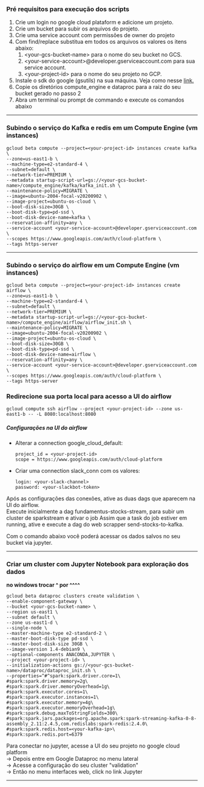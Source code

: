 ### Pré requisitos para execução dos scripts

1. Crie um login no google cloud plataform e adicione um projeto.
2. Crie um bucket para subir os arquivos do projeto.
3. Crie uma service account com permissões de owner do projeto
3. Com find/replace substitua em todos os arquivos os valores os itens abaixo:
    1. \<your-gcs-bucket-name\> para o nome do seu bucket no GCS.
    2. \<your-service-account\>@developer.gserviceaccount.com para sua service account.
    3. \<your-project-id\> para o nome do seu projeto no GCP.
4. Instale o sdk do google (gsutils) na sua máquina. Veja como nesse [link.](https://cloud.google.com/storage/docs/gsutil_install) 
5. Copie os diretórios compute_engine e dataproc para a raiz do seu bucket gerado no passo 2
6. Abra um terminal ou prompt de commando e execute os comandos abaixo

************************************************************************************************************************
### Subindo o serviço do Kafka e redis em um Compute Engine (vm instances)
```
gcloud beta compute --project=<your-project-id> instances create kafka \
--zone=us-east1-b \
--machine-type=e2-standard-4 \
--subnet=default \
--network-tier=PREMIUM \
--metadata startup-script-url=gs://<your-gcs-bucket-name>/compute_engine/kafka/kafka_init.sh \
--maintenance-policy=MIGRATE \
--image=ubuntu-2004-focal-v20200902 \
--image-project=ubuntu-os-cloud \
--boot-disk-size=30GB \
--boot-disk-type=pd-ssd \
--boot-disk-device-name=kafka \
--reservation-affinity=any \
--service-account <your-service-account>@developer.gserviceaccount.com \
--scopes https://www.googleapis.com/auth/cloud-platform \
--tags https-server
```

************************************************************************************************************************
### Subindo o serviço do airflow em um Compute Engine (vm instances)
```
gcloud beta compute --project=<your-project-id> instances create airflow \
--zone=us-east1-b \
--machine-type=e2-standard-4 \
--subnet=default \
--network-tier=PREMIUM \
--metadata startup-script-url=gs://<your-gcs-bucket-name>/compute_engine/airflow/airflow_init.sh \
--maintenance-policy=MIGRATE \
--image=ubuntu-2004-focal-v20200902 \
--image-project=ubuntu-os-cloud \
--boot-disk-size=30GB \
--boot-disk-type=pd-ssd \
--boot-disk-device-name=airflow \
--reservation-affinity=any \
--service-account <your-service-account>@developer.gserviceaccount.com \
--scopes https://www.googleapis.com/auth/cloud-platform \
--tags https-server
```

### Redirecione sua porta local para acesso a UI do airflow
```gcloud compute ssh airflow --project <your-project-id> --zone us-east1-b -- -L 8080:localhost:8080```

##### Configurações na UI do airflow

- Alterar a connection google_cloud_default:

    ```
  project_id = <your-project-id>
  scope = https://www.googleapis.com/auth/cloud-platform
  ```

 - Criar uma connection slack_conn com os valores:
    ```
    login: <your-slack-channel>
    password: <your-slackbot-token>
    ```
   
Após as configurações das conexões, ative as duas dags que aparecem na UI do airflow.  
Execute inicialmente a dag fundamentus-stocks-stream, para subir um cluster de sparkstream e ativar o job
Assim que a task do job estiver em running, ative e execute a dag do web scrapper send-stocks-to-kafka.  
  
Com o comando abaixo você poderá acessar os dados salvos no seu bucket via jupyter.
************************************************************************************************************************
### Criar um cluster com Jupyter Notebook para exploração dos dados
__no windows trocar ^ por ^^^^__
```
gcloud beta dataproc clusters create validation \
--enable-component-gateway \
--bucket <your-gcs-bucket-name> \
--region us-east1 \
--subnet default \
--zone us-east1-d \
--single-node \
--master-machine-type e2-standard-2 \
--master-boot-disk-type pd-ssd \
--master-boot-disk-size 30GB \
--image-version 1.4-debian9 \
--optional-components ANACONDA,JUPYTER \
--project <your-project-id> \
--initialization-actions gs://<your-gcs-bucket-name>/dataproc/dataproc_init.sh \
--properties=^#^spark:spark.driver.core=1\
#spark:spark.driver.memory=2g\
#spark:spark.driver.memoryOverhead=1g\
#spark:spark.executor.cores=1\
#spark:spark.executor.instances=1\
#spark:spark.executor.memory=4g\
#spark:spark.executor.memoryOverhead=1g\
#spark:spark.debug.maxToStringFields=300\
#spark:spark.jars.packages=org.apache.spark:spark-streaming-kafka-0-8-assembly_2.11:2.4.5,com.redislabs:spark-redis:2.4.0\
#spark:spark.redis.host=<your-kafka-ip>\
#spark:spark.redis.port=6379
```

Para conectar no jupyter, acesse a UI do seu projeto no google cloud platform  
 -> Depois entre em Google Dataproc no menu lateral  
 -> Acesse a configuração do seu cluster "validation"  
 -> Então no menu interfaces web, click no link Jupyter  
 
************************************************************************************************************************